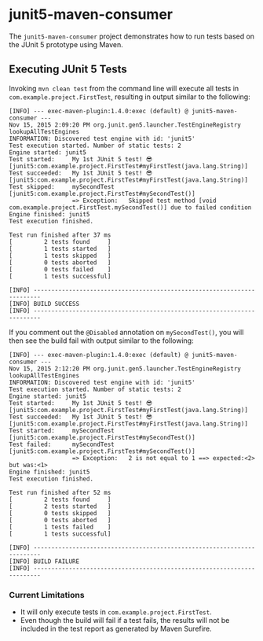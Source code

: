 # junit5-maven-consumer

The `junit5-maven-consumer` project demonstrates how to run tests based on the JUnit 5 prototype using Maven.

## Executing JUnit 5 Tests

Invoking `mvn clean test` from the command line will execute all tests in `com.example.project.FirstTest`, resulting in output similar to the following:

```
[INFO] --- exec-maven-plugin:1.4.0:exec (default) @ junit5-maven-consumer ---
Nov 15, 2015 2:09:20 PM org.junit.gen5.launcher.TestEngineRegistry lookupAllTestEngines
INFORMATION: Discovered test engine with id: 'junit5'
Test execution started. Number of static tests: 2
Engine started: junit5
Test started:     My 1st JUnit 5 test! 😎 [junit5:com.example.project.FirstTest#myFirstTest(java.lang.String)]
Test succeeded:   My 1st JUnit 5 test! 😎 [junit5:com.example.project.FirstTest#myFirstTest(java.lang.String)]
Test skipped:     mySecondTest [junit5:com.example.project.FirstTest#mySecondTest()]
                  => Exception:   Skipped test method [void com.example.project.FirstTest.mySecondTest()] due to failed condition
Engine finished: junit5
Test execution finished.

Test run finished after 37 ms
[         2 tests found     ]
[         1 tests started   ]
[         1 tests skipped   ]
[         0 tests aborted   ]
[         0 tests failed    ]
[         1 tests successful]

[INFO] ------------------------------------------------------------------------
[INFO] BUILD SUCCESS
[INFO] ------------------------------------------------------------------------
```

If you comment out the `@Disabled` annotation on `mySecondTest()`, you will then see the build fail with output similar to the following:

```
[INFO] --- exec-maven-plugin:1.4.0:exec (default) @ junit5-maven-consumer ---
Nov 15, 2015 2:12:20 PM org.junit.gen5.launcher.TestEngineRegistry lookupAllTestEngines
INFORMATION: Discovered test engine with id: 'junit5'
Test execution started. Number of static tests: 2
Engine started: junit5
Test started:     My 1st JUnit 5 test! 😎 [junit5:com.example.project.FirstTest#myFirstTest(java.lang.String)]
Test succeeded:   My 1st JUnit 5 test! 😎 [junit5:com.example.project.FirstTest#myFirstTest(java.lang.String)]
Test started:     mySecondTest [junit5:com.example.project.FirstTest#mySecondTest()]
Test failed:      mySecondTest [junit5:com.example.project.FirstTest#mySecondTest()]
                  => Exception:   2 is not equal to 1 ==> expected:<2> but was:<1>
Engine finished: junit5
Test execution finished.

Test run finished after 52 ms
[         2 tests found     ]
[         2 tests started   ]
[         0 tests skipped   ]
[         0 tests aborted   ]
[         1 tests failed    ]
[         1 tests successful]

[INFO] ------------------------------------------------------------------------
[INFO] BUILD FAILURE
[INFO] ------------------------------------------------------------------------
```

### Current Limitations

- It will only execute tests in `com.example.project.FirstTest`.
- Even though the build will fail if a test fails, the results will not be included in the test report as generated by Maven Surefire.
